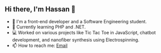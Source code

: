 ## Hi there, I'm Hassan 👋
- 🔭 I'm a front-end developer and a Software Engineering student.
- 🌱 Currently learning PHP and .NET.
- 💻 Worked on various projects like Tic Tac Toe in JavaScript, chatbot development, and nanofiber synthesis using Electrospinning.
- 📫 How to reach me: [Email](ha5338905@gmail.com)
